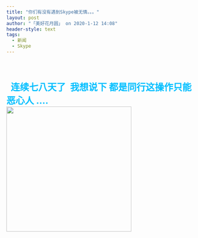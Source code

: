 ```yaml
---
title: "你们有没有遇到Skype被无情。。。"
layout: post
author: "「美好花月圆」 on 2020-1-12 14:08"
header-style: text
tags:
  - 新闻
  - Skype
---
```


<head></head>
<body>
 <br> 
 <br> 
 <br> 
 <font size="5"><font color="#00bfff"><strong>&nbsp;&nbsp;连续七八天了&nbsp;&nbsp;我想说下 都是同行这操作只能恶心人 ....</strong></font></font>
 <br> 
 <ignore_js_op> 
  <img aid="1326447" src="https://bbs.boniu123.cc/data/attachment/forum/202001/11/130536j1erqssdcsrjd3dc.png" zoomfile="data/attachment/forum/202001/11/130536j1erqssdcsrjd3dc.png" file="data/attachment/forum/202001/11/130536j1erqssdcsrjd3dc.png" width="327" inpost="1"> 
  <div class="tip tip_4 aimg_tip" id="aimg_1326447_menu" style="position: absolute; display: none" disautofocus="true"> 
   <div class="xs0"> 
    <p><strong>QQ图片20200111130400.png</strong> <em class="xg1">(81.09 KB, 下载次数: 0)</em></p> 
    <p> <a href="forum.php?mod=attachment&amp;aid=MTMyNjQ0N3xlNjE1M2Q0N3wxNTc4ODQzMzk0fDB8NTQ5ODE5&amp;nothumb=yes" target="_blank">下载附件</a> &nbsp;<a href="javascript:;" onclick="showWindow(this.id, this.getAttribute('url'), 'get', 0);" id="savephoto_1326447" url="home.php?mod=spacecp&amp;ac=album&amp;op=saveforumphoto&amp;aid=1326447&amp;handlekey=savephoto_1326447">保存到相册</a> </p> 
    <p class="xg1 y"><span title="2020-1-11 13:05">昨天&nbsp;13:05</span> 上传</p> 
   </div> 
   <div class="tip_horn"></div> 
  </div> 
 </ignore_js_op> 
 <br>
</body>


